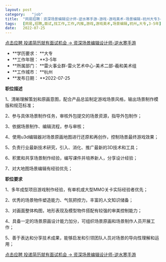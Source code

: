 ```yaml
---
layout:	post
category:	"job"
title:	"网易招聘：资深场景编辑设计师-逆水寒手游-游戏-游戏美术-场景编辑-杭州大专3-5年"
tags:	[网易,招聘,面试,找工作,工作,内推,游戏,游戏美术,场景编辑,杭州,大专,3-5年]
date:	2022-07-25
---
```


[点击应聘 投递简历就有面试机会 ->  资深场景编辑设计师-逆水寒手游](http://mobile.bole.netease.com/bole/boleDetail?id=19158&employeeId=346f03c3cda5f04c&key=all)



- **学历要求： **大专
- **工作年限： **3-5年
- **所属部门： **雷火事业群-雷火艺术中心-美术二部-羲和美术组
- **工作城市： **杭州
- **发布日期： **2022-07-25



**职位描述**

1、清晰理解策划和原画意图，配合产品总监制定游戏场景风格，输出场景制作模版和规范标准；

2、参与具体场景制作任务，审核外包提交的场景资源，指导外包制作；

3、依据场景制作、编辑流程，参与审核；

4、使用u3d编辑器对场景原画地图进行还原和再创作，控制场景最终游戏效果；

5、负责行业最新技术研究，引入、消化、推广最新的3D技术和工具；

6、积累和共享场景制作经验，编写课件并培养新人，分享设计经验；

7、对大地图场景编辑有经验优先；





**职位要求**

1、多年成型项目游戏制作经验，有单机或大型MMO关卡实际经验者优先；

2、优秀的场景物件塑造能力、气氛把控力，丰富的人文知识储备；

3、对画面整体构图，地形表现及模型物件搭配有较强的审美控制能力；

4、具备一定的场景原画设计能力加分，可组织场景原画和场景制作人员开展工作；

5、善于表达和分享技术成果，能够启发和引领团队人员对场景的导向性理解和运用；





[点击应聘 投递简历就有面试机会 ->  资深场景编辑设计师-逆水寒手游](http://mobile.bole.netease.com/bole/boleDetail?id=19158&employeeId=346f03c3cda5f04c&key=all)